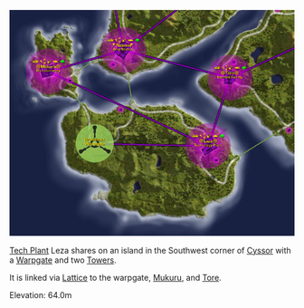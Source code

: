 ![](../images/Leza_Mukuru_Map.jpg "Leza_Mukuru_Map.jpg")

[Tech Plant](../locations/Technology_Plant.md) Leza shares on an island in the
Southwest corner of [Cyssor](../locations/Cyssor.md) with a
[Warpgate](../locations/Warpgate.md) and two [Towers](../locations/Towers.md).

It is linked via [Lattice](../terminology/Lattice.md) to the warpgate,
[Mukuru](Mukuru.md), and [Tore](Tore.md).

Elevation: 64.0m
